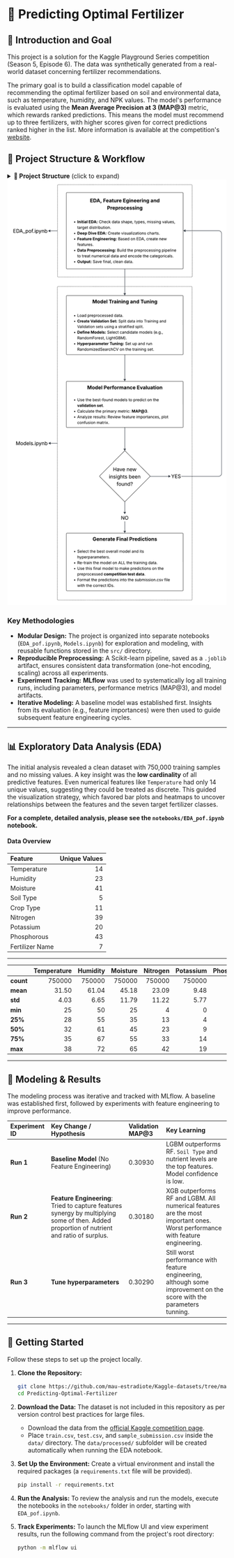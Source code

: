 # 🌱 Predicting Optimal Fertilizer

## 🎯 Introduction and Goal

This project is a solution for the Kaggle Playground Series competition (Season 5, Episode 6). The data was synthetically generated from a real-world dataset concerning fertilizer recommendations.

The primary goal is to build a classification model capable of recommending the optimal fertilizer based on soil and environmental data, such as temperature, humidity, and NPK values. The model's performance is evaluated using the **Mean Average Precision at 3 (MAP@3)** metric, which rewards ranked predictions. This means the model must recommend up to three fertilizers, with higher scores given for correct predictions ranked higher in the list. More information is available at the competition's [website](https://www.kaggle.com/competitions/playground-series-s5e6/overview). 

## 📁 Project Structure & Workflow

<details>
<summary><strong>📁 Project Structure</strong> (click to expand)</summary>

<ul>
    <li>📄 .gitignore</li>
    <li>📄 README.md</li>
    <li>📄 requirements.txt</li>
    <li>
        <details>
            <summary><strong>📂 data/</strong></summary>
            <ul>
                <li>📄 sample_submission.csv</li>
                <li>📄 test.csv</li>
                <li>📄 train.csv</li>
                <li>
                    <details>
                        <summary><strong>📂 processed/</strong></summary>
                        <ul>
                            <li>📄 pof_df_proc.csv</li>
                            <li>📄 pof_df_test_proc.csv</li>
                        </ul>
                    </details>
                </li>
            </ul>
        </details>
    </li>
    <li>
        <details>
            <summary><strong>📂 images/</strong></summary>
            <ul>
                <li>📄 Project workflow.png</li>
            </ul>
        </details>
    </li>
    <li>
        <details>
            <summary><strong>📂 models/</strong></summary>
            <ul>
                <li>
                    <details>
                        <summary><strong>📂 preprocessors/</strong></summary>
                        <ul>
                            <li>📄 preproc_artifacts.joblib</li>
                        </ul>
                    </details>
                </li>
            </ul>
        </details>
    </li>
    <li>
        <details>
            <summary><strong>📂 notebooks/</strong></summary>
            <ul>
                <li>📓 EDA_pof.ipynb</li>
                <li>📓 Models.ipynb</li>
            </ul>
        </details>
    </li>
    <li>
        <details>
            <summary><strong>📂 src/</strong></summary>
            <ul>
                <li>📄 __init__.py</li>
                <li>📄 evaluation.py</li>
                <li>📄 feature_engineering.py</li>
                <li>📄 plotting.py</li>
                <li>📄 preprocessing_data.py</li>
                <li>📄 submission.py</li>
                <li>📄 training.py</li>
            </ul>
        </details>
    </li>
</ul>
</details>
<img src="images/Project workflow.png" alt="Project Workflow Diagram" width="750"/>

### Key Methodologies
* **Modular Design:** The project is organized into separate notebooks (`EDA_pof.ipynb`, `Models.ipynb`) for exploration and modeling, with reusable functions stored in the `src/` directory.
* **Reproducible Preprocessing:** A Scikit-learn pipeline, saved as a `.joblib` artifact, ensures consistent data transformation (one-hot encoding, scaling) across all experiments.
* **Experiment Tracking:** **MLflow** was used to systematically log all training runs, including parameters, performance metrics (MAP@3), and model artifacts.
* **Iterative Modeling:** A baseline model was established first. Insights from its evaluation (e.g., feature importances) were then used to guide subsequent feature engineering cycles.

---

## 📊 Exploratory Data Analysis (EDA)

The initial analysis revealed a clean dataset with 750,000 training samples and no missing values. A key insight was the **low cardinality** of all predictive features. Even numerical features like `Temperature` had only 14 unique values, suggesting they could be treated as discrete. This guided the visualization strategy, which favored bar plots and heatmaps to uncover relationships between the features and the seven target fertilizer classes.

**For a complete, detailed analysis, please see the `notebooks/EDA_pof.ipynb` notebook.**

#### Data Overview

| Feature | Unique Values |
|:---|---:|
| Temperature | 14 |
| Humidity | 23 |
| Moisture | 41 |
| Soil Type | 5 |
| Crop Type | 11 |
| Nitrogen | 39 |
| Potassium | 20 |
| Phosphorous | 43 |
| Fertilizer Name | 7 |

-----------------------------------------------------------

| | Temperature | Humidity | Moisture | Nitrogen | Potassium | Phosphorous |
|:---|---:|---:|---:|---:|---:|---:|
| **count** | 750000 | 750000 | 750000 | 750000 | 750000 | 750000 |
| **mean** | 31.50 | 61.04 | 45.18 | 23.09 | 9.48 | 21.07 |
| **std** | 4.03 | 6.65 | 11.79 | 11.22 | 5.77 | 12.35 |
| **min** | 25 | 50 | 25 | 4 | 0 | 0 |
| **25%** | 28 | 55 | 35 | 13 | 4 | 10 |
| **50%** | 32 | 61 | 45 | 23 | 9 | 21 |
| **75%** | 35 | 67 | 55 | 33 | 14 | 32 |
| **max** | 38 | 72 | 65 | 42 | 19 | 42 |

---

## 🧪 Modeling & Results

The modeling process was iterative and tracked with MLflow. A baseline was established first, followed by experiments with feature engineering to improve performance.

| Experiment ID | Key Change / Hypothesis | Validation MAP@3 | Key Learning |
| :--- | :--- | :--- | :--- |
| **Run 1** | **Baseline Model** (No Feature Engineering) | 0.30930 | LGBM outperforms RF. `Soil Type` and nutrient levels are the top features. Model confidence is low. |
| **Run 2** | **Feature Engineering**: Tried to capture features synergy by multiplying some of then. Added proportion of nutrient and ratio of surplus. | 0.30180 | XGB outperforms RF and LGBM. All numerical features are the most important ones. Worst performance with feature engineering. |
| **Run 3** | **Tune hyperparameters** | 0.30290 | Still worst performance with feature engineering, although some improvement on the score with the parameters tunning. |

---

## 🚀 Getting Started

Follow these steps to set up the project locally.

1.  **Clone the Repository:**
    ```bash
    git clone https://github.com/mau-estradiote/Kaggle-datasets/tree/master/Predicting-Optimal-Fertilizers
    cd Predicting-Optimal-Fertilizer
    ```

2.  **Download the Data:**
    The dataset is not included in this repository as per version control best practices for large files.
    - Download the data from the [official Kaggle competition page](https://www.kaggle.com/competitions/playground-series-s5e6/data).
    - Place `train.csv`, `test.csv`, and `sample_submission.csv` inside the `data/` directory. The `data/processed/` subfolder will be created automatically when running the EDA notebook.

3.  **Set Up the Environment:**
    Create a virtual environment and install the required packages (a `requirements.txt` file will be provided).
    ```bash
    pip install -r requirements.txt
    ```

4.  **Run the Analysis:**
    To review the analysis and run the models, execute the notebooks in the `notebooks/` folder in order, starting with `EDA_pof.ipynb`.

5.  **Track Experiments:**
    To launch the MLflow UI and view experiment results, run the following command from the project's root directory:
    ```bash
    python -m mlflow ui
    ```